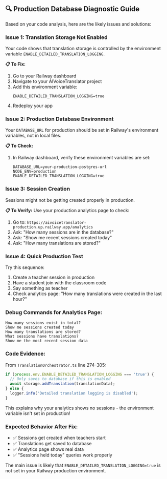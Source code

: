 ## 🔍 Production Database Diagnostic Guide

Based on your code analysis, here are the likely issues and solutions:

### **Issue 1: Translation Storage Not Enabled**
Your code shows that translation storage is controlled by the environment variable `ENABLE_DETAILED_TRANSLATION_LOGGING`. 

**📋 To Fix:**
1. Go to your Railway dashboard
2. Navigate to your AIVoiceTranslator project
3. Add this environment variable:
   ```
   ENABLE_DETAILED_TRANSLATION_LOGGING=true
   ```
4. Redeploy your app

### **Issue 2: Production Database Environment**
Your `DATABASE_URL` for production should be set in Railway's environment variables, not in local files.

**📋 To Check:**
1. In Railway dashboard, verify these environment variables are set:
   ```
   DATABASE_URL=your-production-postgres-url
   NODE_ENV=production
   ENABLE_DETAILED_TRANSLATION_LOGGING=true
   ```

### **Issue 3: Session Creation**
Sessions might not be getting created properly in production.

**📋 To Verify:**
Use your production analytics page to check:
1. Go to: `https://aivoicetranslator-production.up.railway.app/analytics`
2. Ask: "How many sessions are in the database?"
3. Ask: "Show me recent sessions created today"
4. Ask: "How many translations are stored?"

### **Issue 4: Quick Production Test**
Try this sequence:
1. Create a teacher session in production
2. Have a student join with the classroom code
3. Say something as teacher
4. Check analytics page: "How many translations were created in the last hour?"

### **Debug Commands for Analytics Page:**
```
How many sessions exist in total?
Show me sessions created today
How many translations are stored?
What sessions have translations?
Show me the most recent session data
```

### **Code Evidence:**
From `TranslationOrchestrator.ts` line 274-305:
```typescript
if (process.env.ENABLE_DETAILED_TRANSLATION_LOGGING === 'true') {
  // Only saves to database if this is enabled
  await storage.addTranslation(translationData);
} else {
  logger.info('Detailed translation logging is disabled');
}
```

This explains why your analytics shows no sessions - the environment variable isn't set in production!

### **Expected Behavior After Fix:**
- ✅ Sessions get created when teachers start
- ✅ Translations get saved to database  
- ✅ Analytics page shows real data
- ✅ "Sessions held today" queries work properly

The main issue is likely that `ENABLE_DETAILED_TRANSLATION_LOGGING=true` is not set in your Railway production environment.
